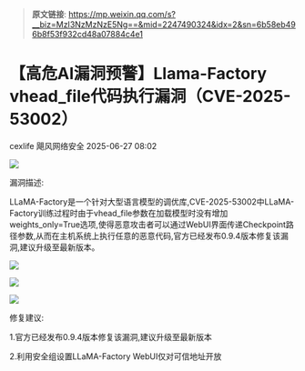 > **原文链接**: https://mp.weixin.qq.com/s?__biz=MzI3NzMzNzE5Ng==&mid=2247490324&idx=2&sn=6b58eb496b8f53f932cd48a07884c4e1

#  【高危AI漏洞预警】Llama-Factory vhead_file代码执行漏洞（CVE-2025-53002）  
cexlife  飓风网络安全   2025-06-27 08:02  
  
![](https://mmbiz.qpic.cn/mmbiz_png/ibhQpAia4xu02vJJoNG7zxhbyo1UrycPZlib6TOeGR8niaYgd3ia4IJJKibc6uJvywbWItQbBia3Z20L2lB1QvlS8AvZA/640?wx_fmt=png&from=appmsg "")  
  
漏洞描述:  
  
LLaMA-Factory是一个针对大型语言模型的调优库,CVE-2025-53002中LLaMA-Factory训练过程时由于vhead_file参数在加载模型时没有增加weights_only=True选项,使得恶意攻击者可以通过WebUI界面传递Checkpoint路径参数,从而在主机系统上执行任意的恶意代码,官方已经发布0.9.4版本修复该漏洞,建议升级至最新版本。  
  
![](https://mmbiz.qpic.cn/mmbiz_png/ibhQpAia4xu02vJJoNG7zxhbyo1UrycPZl4ogeoKIBicicMLohpEJcx3QsgZyvkpbke3pQoyDe3sPn5q536oyrrib3A/640?wx_fmt=png&from=appmsg "")  
  
![](https://mmbiz.qpic.cn/mmbiz_png/ibhQpAia4xu02vJJoNG7zxhbyo1UrycPZls8ibPKbYb5dTd19S29G8SuYia0aGyENiaC1OgnmicT4gwvUAPmmTYdian3A/640?wx_fmt=png&from=appmsg "")  
  
![](https://mmbiz.qpic.cn/mmbiz_png/ibhQpAia4xu02vJJoNG7zxhbyo1UrycPZljbCicgbOlOPZdltibV9oFGZYDOjU1jUh2EibxGGpXcA4RCwLfOS17AuxA/640?wx_fmt=png&from=appmsg "")  
  
修复建议:  
  
1.官方已经发布0.9.4版本修复该漏洞,建议升级至最新版本  
  
2.利用安全组设置LLaMA-Factory WebUI仅对可信地址开放  
  
  
